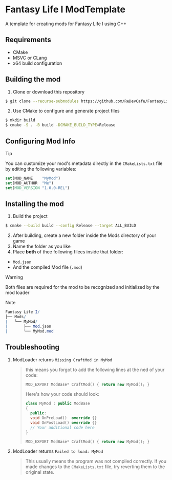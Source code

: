 # Fantasy Life I  ModTemplate
A template for creating mods for Fantasy Life I using C++

## Requirements
- CMake 
- MSVC or CLang
- x64 build configuration

## Building the mod
1. Clone or download this repository
```bash
$ git clone --recurse-submodules https://github.com/ReDevCafe/FantasyLifeI-ModTemplate MyMod
``` 

2. Use CMake to configure and generate project files
```bash
$ mkdir build
$ cmake -S . -B build -DCMAKE_BUILD_TYPE=Release
```

## Configuring Mod Info
> [!TIP]
> You can customize your mod's metadata directly in the `CMakeLists.txt` file by editing the following variables:
> ```cmake
> set(MOD_NAME    "MyMod")
> set(MOD_AUTHOR  "Me")
> set(MOD_VERSION "1.0.0-REL")
>```

## Installing the mod
1. Build the project
```bash
$ cmake --build build --config Release --target ALL_BUILD
```
2. After building, create a new folder inside the Mods directory of your game
3. Name the folder as you like 
4. Place **both** of thee following filees inside that folder:
- `Mod.json`
- And the compiled Mod file (`.mod`)

> [!WARNING] 
> Both files are required for the mod to be recognized and initialized by the mod loader

> [!NOTE]  
> ```mathematica
> Fantasy Life I/
> ├── Mods/
> |   └── MyMod/
> |       ├── Mod.json
> |       └── MyMod.mod
> ```

## Troubleshooting
1. ModLoader returns `Missing CraftMod in MyMod`
    > this means you forgot to add the following lines at the ned of your code:
    > ```cpp
    > MOD_EXPORT ModBase* CraftMod() { return new MyMod(); }
    > ```
    > Here's how your code should look:
    > ```cpp
    > class MyMod : public ModBase
    > {
    >   public:
    >   void OnPreLoad()  override {}
    >   void OnPostLoad() override {}
    >   // Your additional code here
    > }
    > 
    > MOD_EXPORT ModBase* CraftMod() { return new MyMod(); }
    > ```

2. ModLoader returns `Failed to load: MyMod`
    > This usually means the program was not compiled correctly. If you made changes to the `CMakeLists.txt` file, try reverting them to the original state.